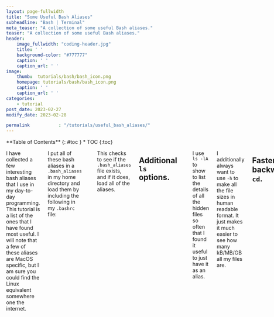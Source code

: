 ```yaml
---
layout: page-fullwidth
title: "Some Useful Bash Aliases"
subheadline: "Bash | Terminal"
meta_teaser: "A collection of some useful Bash aliases."
teaser: "A collection of some useful Bash aliases."
header:
    image_fullwidth: "coding-header.jpg"
    title: ' '
    background-color: "#777777"
    caption: ' '
    caption_url: ' '
image:
    thumb:  tutorials/bash/bash_icon.png
    homepage: tutorials/bash/bash_icon.png
    caption: ' '
    caption_url: ' ' 
categories:
    - tutorial
post_date: 2023-02-27
modify_date: 2023-02-28

permalink           : "/tutorials/useful_bash_aliases/"
---
```


<div class="row">
<div class="medium-4 medium-push-8 columns" markdown="1">
<div class="panel radius" markdown="1">
**Table of Contents**
{: #toc }
*  TOC
{:toc}
</div>
</div><!-- /.medium-4.columns -->

<div class="medium-8 medium-pull-4 columns" markdown="1">

I have collected a few interesting bash aliases that I use in my day-to-day programming.
This tutorial is a list of the ones that I have found most useful. I will note that a few
of these aliases are MacOS specific, but I am sure you could find the Linux equivalent somewhere
one the internet.

I put all of these bash aliases in a `.bash_aliases` in my home directory and load them by including the following in my `.bashrc` file:
```bash
# Add bash aliases
if [ -f ~/.bash_aliases ]; then
    source ~/.bash_aliases
fi
```
This checks to see if the `.bash_aliases` file exists, and if it does, load all of the aliases. 

## Additional `ls` options.
```bash
alias ls="ls -h"                       #  Use human readable filesizes
alias la="ls -hA"                      #  Show hidden files easier
alias lla="ls -hlA"                    #  Show long hidden files
```
I use `ls -lA` to show to list the details of all the hidden files so often
that I found it useful to just have it as an alias. 

I additionally always want to use `-h` to make all the file sizes in human readable format.
It just makes it much easier to see how many kB/MB/GB all my files are.

## Faster backwards `cd`.
```bash
alias ..="cd .."
alias ...="cd ../.."
alias ....="cd ../../.."
alias .....="cd ../../../.."
alias -- -="cd -"
```
To go backwards from a directory (`cd ..`) I can just use `..`. Or I use `...` to go
backwards two directories, etc

Also, I can use `-` to switch between the last two directoties that I was in.
Useful when I need to swap between two entirely different directories quickly a few times.

## Open the current terminal directory in Finder.
```bash
alias f="open -a Finder ./"
```
Quite often I want to open whatever directory I am in with Finder. This is usually
so I can look at all of the thumbnails of images quickly reather than opening files from
the terminal. So by just typing `f` I open up Finder 'here'.

## Refresh bash session in same directory
```bash
alias restart="source ~/.bash_profile"         #  Quickly refresh shell
```
I use `restart` to quickly refresh the bash shell without having to close then open
a new terminal. I usually use this after I've edited my `.bashrc`, `.bash_profile` or `.bash_aliases` file.

## Hide/Show all Desktop Icons.
```bash
alias hidedesktop="defaults write com.apple.finder CreateDesktop -bool false; killall Finder;"
alias showdesktop="defaults write com.apple.finder CreateDesktop -bool true; killall Finder;"
```
These are useful for when I have a presentation and I don't want everyone
to know how messy my desktop is. I just type `hidedesktop` in the terminal,
and all of my icons disappear. (THe files are still there but they dont render
the icon itself. If I want to bring them back I just type `showdesktop`.

## Count the number of files in all sub directories
```bash
alias count='find . -type f | wc -l'           #  Count files
```
I use this whenever I need to know how many files there are in my current dirrectory. Note that this also includes hidden files, but doesn't include directories themselves.
So if you have directory that contains two directories, one containing 2 files and another with 3 files, `count` will return 5. 

## Get IP Address and External IP Adress
```bash
alias ip="ipconfig getifaddr en0"
alias ipext="curl -s http://checkip.dyndns.org/ | grep -o '[0-9][0-9]*.[0-9][0-9]*.[0-9][0-9]*.[0-9]*'"
```
Sometimes I need to find my current IP address, and instead of googling "What is my IP address?" every time, 
I use `ip` and `ipext` to find my internal and external IP addresses.

Your "internal IP address" is the IP address you use on your local, internal network (i.e. LAN).
Your "external IP address" is the IP address you use when communicating to other machines on the internet. 
This is assigned by your internet service provider.

### All of the aliases from this tutorial
```bash
alias ls="ls -h"                       #  Use human readable filesizes
alias la="ls -hA"                      #  Show hidden files easier
alias lla="ls -hlA"                    #  Show long hidden files

alias ..="cd .."
alias ...="cd ../.."
alias ....="cd ../../.."
alias .....="cd ../../../.."     
alias -- -="cd -"                      # Switch to previous directory

alias f="open -a Finder ./"            #  Open current directory in Finder

alias restart="source ~/.bash_profile"         #  Quickly refresh shell

alias count='find . -type f | wc -l'           #  Count files

# Get IP Addresses
alias ip="ipconfig getifaddr en0"
alias ipext="curl -s http://checkip.dyndns.org/ | grep -o '[0-9][0-9]*.[0-9][0-9]*.[0-9][0-9]*.[0-9]*'"

# Hide/Show all the desktop icons
alias hidedesktop="defaults write com.apple.finder CreateDesktop -bool false; killall Finder;"
alias showdesktop="defaults write com.apple.finder CreateDesktop -bool true; killall Finder;"

```

